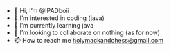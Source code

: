 - 👋 Hi, I’m @IPADboii
- 👀 I’m interested in coding (java)
- 🌱 I’m currently learning java
- 💞️ I’m looking to collaborate on nothing (as for now)
- 📫 How to reach me holymackandchess@gmail.com

<!---
IPADboii/IPADboii is a ✨ special ✨ repository because its `README.md` (this file) appears on your GitHub profile.
You can click the Preview link to take a look at your changes.
--->

